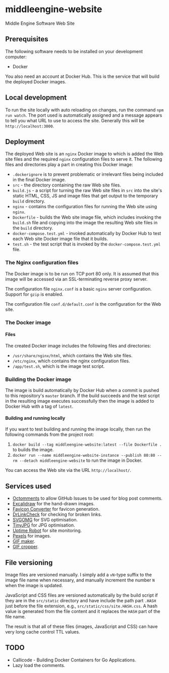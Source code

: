 # middleengine-website

Middle Engine Software Web Site

## Prerequisites

The following software needs to be installed on your development computer:

- Docker

You also need an account at Docker Hub. This is the service that will build the deployed Docker images.

## Local development

To run the site locally with auto reloading on changes, run the command `npm run watch`. The port used is automatically assigned and a message appears to tell you what URL to use to access the site. Generally this will be `http://localhost:3000`.

## Deployment

The deployed Web site is an `nginx` Docker image to which is added the Web site files and the required `nginx` configuration files to serve it. The following files and directories play a part in creating this Docker image:

- `.dockerignore` is to prevent problematic or irrelevant files being included in the final Docker image.
- `src` - the directory containing the raw Web site files.
- `build.js` - a script for turning the raw Web site files in `src` into the site's static HTML, CSS, JS and image files that get output to the temporary `build` directory.
- `nginx` - contains the configuration files for running the Web site using `nginx`.
- `Dockerfile` - builds the Web site image file, which includes invoking the `build.sh` file and copying into the image the resulting Web site files in the `build` directory.
- `docker-compose.test.yml` - invoked automatically by Docker Hub to test each Web site Docker image file that it builds.
- `test.sh` - the test script that is invoked by the `docker-compose.test.yml` file.

### The Nginx configuration files

The Docker image is to be run on TCP port 80 only. It is assumed that this image will be accessed via an SSL-terminating reverse proxy server.

The configuration file `nginx.conf` is a basic `nginx` server configuration. Support for `gzip` is enabled.

The configuration file `conf.d/default.conf` is the configuration for the Web site.

### The Docker image

#### Files

The created Docker image includes the following files and directories:

- `/usr/share/nginx/html`, which contains the Web site files.
- `/etc/nginx`, which contains the nginx configuration files.
- `/app/test.sh`, which is the image test script.

### Building the Docker image

The image is build automatically by Docker Hub when a commit is pushed to this repository's `master` branch. If the build succeeds and the test script in the resulting image executes successfully then the image is added to Docker Hub with a tag of `latest`.

#### Building and running locally

If you want to test building and running the image locally, then run the following commands from the project root:

1. `docker build --tag middleengine-website:latest --file Dockerfile .` to builds the image.
2. `docker run --name middleengine-website-instance --publish 80:80 --rm --detach middleengine-website` to run the image in Docker.

You can access the Web site via the URL `http://localhost/`.

## Services used

- [Octomments](https://github.com/krasimir/octomments) to allow GitHub Issues to be used for blog post comments.
- [Excalidraw](https://excalidraw.com/) for the hand-drawn images.
- [Favicon Converter](https://favicon.io/favicon-converter/) for favicon generation.
- [DrLinkCheck](https://www.drlinkcheck.com/) for checking for broken links.
- [SVGOMG](https://jakearchibald.github.io/svgomg/) for SVG optimisation.
- [TinyJPG](https://tinyjpg.com/) for JPG optimisation.
- [Uptime Robot](https://uptimerobot.com/) for site monitoring.
- [Pexels](https://www.pexels.com/) for images.
- [GIF maker](https://gifmaker.me/).
- [GIF cropper](https://ezgif.com/crop).

## File versioning

Image files are versioned manually. I simply add a `vN`-type suffix to the image file name when necessary, and manually increment the number `N` when the image is updated.

JavaScript and CSS files are versioned automatically by the build script if they are in the `src/static` directory and have include the path part `.HASH` just before the file extension, e.g., `src/static/css/site.HASH.css`. A hash value is generated from the file content and it replaces the `HASH` part of the file name.

The result is that all of these files (images, JavaScript and CSS) can have very long cache control TTL values.

## TODO

- Callicode - Building Docker Containers for Go Applications.
- Lazy load the comments.
